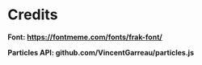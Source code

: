 # Credits
**Font: https://fontmeme.com/fonts/frak-font/**

**Particles API: github.com/VincentGarreau/particles.js**
